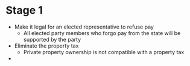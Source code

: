 # Stage 1
* Make it legal for an elected representative to refuse pay
  * All elected party members who forgo pay from the state will be supported by the party
* Eliminate the property tax
  * Private property ownership is not compatible with a property tax
* 
